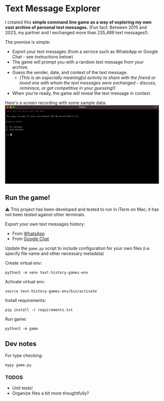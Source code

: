 # Text Message Explorer
I created this **simple command line game as a way of exploring my own vast archive of personal text messages.** (Fun fact: Between 2015 and 2023, my partner and I exchanged more than 235,489 text messages!).

The premise is simple:
* Export your text messages (from a service such as WhatsApp or Google Chat - see instructions below)
* The game will prompt you with a random text message from your archive.
* Guess the sender, date, and context of the text message. 
    * _(This is an especially meaningful activity to share with the friend or loved one with whom the text messages were exchanged - discuss, reminisce, or get competitive in your guessing!)_
* When you're ready, the game will reveal the text message in context.

Here's a screen recording with some sample data:
![Screen recording of the game](https://github.com/rye-welz-geselowitz/text-history-games/blob/main/readme-screen-recording.gif?raw=true)


## Run the game!
⚠️ This project has been developed and tested to run in iTerm on Mac; it has not been tested against other terminals.

Export your own text messages history:
* From [WhatsApp](https://faq.whatsapp.com/1180414079177245/?cms_platform=android)
* From [Google Chat](https://support.google.com/chat/answer/10126829?hl=en)

Update the `game.py` script to include configuration for your own files (i.e. specify file name and other necessary metadata)

Create virtual env:
```
python3 -m venv text-history-games-env
```

Activate virtual env:

```
source text-history-games-env/bin/activate
```

Install requirements:

```
pip install -r requirements.txt
```
Run game:
```
python3 -m game
```

## Dev notes 
For type checking:
```
mypy game.py
```

### TODOS
* Unit tests! 
* Organize files a bit more thoughtfully?